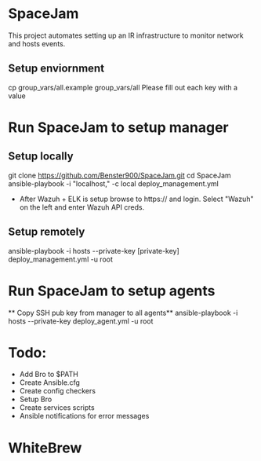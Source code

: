 # SpaceJam
This project automates setting up an IR infrastructure to monitor network and hosts events.

## Setup enviornment
cp group_vars/all.example group_vars/all
Please fill out each key with a value

# Run SpaceJam to setup manager
## Setup locally
git clone https://github.com/Benster900/SpaceJam.git
cd SpaceJam
ansible-playbook -i "localhost," -c local deploy_management.yml

* After Wazuh + ELK is setup browse to https://<IP addr of Wazuh> and login. Select "Wazuh" on the left and enter Wazuh API creds.

## Setup remotely
ansible-playbook -i hosts --private-key [private-key] deploy_management.yml -u root


# Run SpaceJam to setup agents
** Copy SSH pub key from manager to all agents**
ansible-playbook -i hosts --private-key <private-key> deploy_agent.yml -u root

# Todo:
* Add Bro to $PATH
* Create Ansible.cfg
* Create config checkers
* Setup Bro
* Create services scripts
* Ansible notifications for error messages
# WhiteBrew
